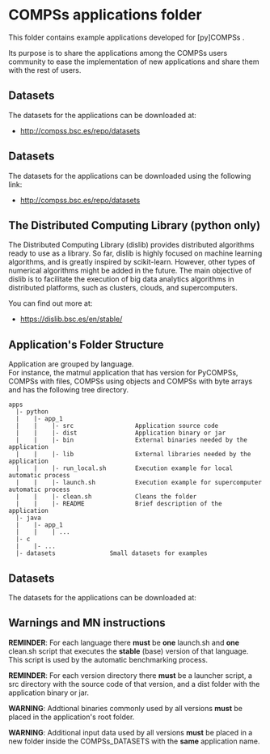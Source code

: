 # COMPSs applications folder

This folder contains example applications developed for [py]COMPSs .

Its purpose is to share the applications among the COMPSs users community to ease
the implementation of new applications and share them with the rest of users.

## Datasets

The datasets for the applications can be downloaded at:

* http://compss.bsc.es/repo/datasets

## Datasets

The datasets for the applications can be downloaded using the following link:

* http://compss.bsc.es/repo/datasets

## The Distributed Computing Library (python only)

The Distributed Computing Library (dislib) provides distributed algorithms ready to use as a library. So far, dislib is highly focused on machine learning algorithms, and is greatly inspired by scikit-learn. However, other types of numerical algorithms might be added in the future. The main objective of dislib is to facilitate the execution of big data analytics algorithms in distributed platforms, such as clusters, clouds, and supercomputers.

You can find out more at:

* https://dislib.bsc.es/en/stable/


## Application's Folder Structure

Application are grouped by language.  
For instance, the matmul application that has version for PyCOMPSs, COMPSs with files,
COMPSs using objects and COMPSs with byte arrays and has the following tree directory.

```
apps
  |- python
  |    |- app_1
  |    |    |- src                 Application source code
  |    |    |- dist                Application binary or jar
  |    |    |- bin                 External binaries needed by the application
  |    |    |- lib                 External libraries needed by the application
  |    |    |- run_local.sh        Execution example for local automatic process
  |    |    |- launch.sh           Execution example for supercomputer automatic process
  |    |    |- clean.sh            Cleans the folder
  |    |    |- README              Brief description of the application
  |- java
  |    |- app_1
  |    |    | ...
  |- c
  |    |- ...
  |- datasets				Small datasets for examples

```

## Datasets

The datasets for the applications can be downloaded at:



## Warnings and MN instructions

**REMINDER**: For each language there **must** be **one** launch.sh and **one** clean.sh script
          that executes the **stable** (base) version of that language. This script is used by
          the automatic benchmarking process.

**REMINDER**: For each version directory there **must** be a launcher script, a src directory with
the source code of that version, and a dist folder with the application binary or jar.


**WARNING**: Addtional binaries commonly used by all versions **must** be placed in the
         application's root folder.

**WARNING**: Additional input data used by all versions **must** be placed in a new folder
         inside the COMPSs_DATASETS with the **same** application name.
